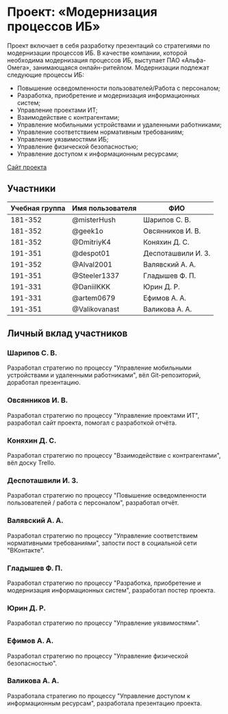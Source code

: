 # Проект: «Модернизация процессов ИБ»

Проект включает в себя разработку презентаций со стратегиями по модернизации процессов ИБ. В качестве компании, которой необходима модернизация процессов ИБ, выступает ПАО «Альфа-Омега», занимающаяся онлайн-ритейлом. Модернизации подлежат следующие процессы ИБ:
- Повышение осведомленности пользователей/Работа с персоналом;
- Разработка, приобретение и модернизация информационных систем;
- Управление проектами ИТ;
- Взаимодействие с контрагентами;
- Управление мобильными устройствами и удаленными работниками;
- Управление соответствием нормативным требованиям;
- Управление уязвимостями ИБ;
- Управление физической безопасностью;
- Управление доступом к информационным ресурсами;

[Сайт проекта](http://pd-2021-1.std-745.ist.mospolytech.ru "Сайт проекта")

## Участники

| Учебная группа | Имя пользователя | ФИО                      |
|----------------|------------------|--------------------------|
| 181-352        | @misterHush      | Шарипов С. В.            |
| 181-352        | @geek1o          | Овсянников И. В.         |
| 181-352        | @DmitriyK4       | Коняхин Д. С.            |
| 191-351        | @despot01        | Деспоташвили И. З.       |
| 191-352        | @Alval2001       | Валявский А. А.          |
| 191-351        | @Steeler1337     | Гладышев Ф. П.           |
| 191-331        | @DaniilKKK       | Юрин Д. Р.               |
| 191-331        | @artem0679       | Ефимов А. А.             |
| 191-351        | @Valikovanast    | Валикова А. А.           |

## Личный вклад участников

### Шарипов С. В.

Разработал стратегию по процессу "Управление мобильными устройствами и удаленными работниками", вёл Git-репозиторий, доработал презентацию.

### Овсянников И. В.

Разработал стратегию по процессу "Управление проектами ИТ", разработал сайт проекта, помогал с разработкой отчёта.

### Коняхин Д. С.

Разработал стратегию по процессу "Взаимодействие с контрагентами", вёл доску Trello.

### Деспоташвили И. З.

Разработал стратегию по процессу "Повышение осведомленности пользователей / работа с персоналом", разработал отчёт.

### Валявский А. А.

Разработал стратегию по процессу "Управление соответствием нормативными требованиями", запости пост в социальной сети "ВКонтакте".

### Гладышев Ф. П.

Разработал стратегию по процессу "Разработка, приобретение и модернизация информационных систем", разработал постер проекта.

### Юрин Д. Р.

Разработал стратегию по процессу "Управление уязвимостями".

### Ефимов А. А.

Разработал стратегию по процессу "Управление физической безопасностью".

### Валикова А. А.

Разработала стратегию по процессу "Управление доступом к информационным ресурсам", разработала презентацию проекта.
